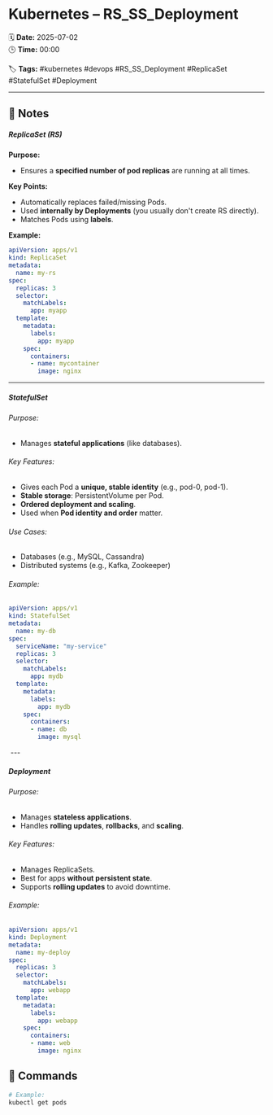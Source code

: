 # Kubernetes – RS_SS_Deployment

🗓️ **Date:** 2025-07-02  
🕒 **Time:** 00:00  

🏷️ **Tags:** #kubernetes #devops #RS_SS_Deployment  #ReplicaSet #StatefulSet #Deployment

---

## 📝 Notes

##### ReplicaSet (RS)
**Purpose:**

- Ensures a **specified number of pod replicas** are running at all
  times.

**Key Points:**

- Automatically replaces failed/missing Pods.
- Used **internally by Deployments** (you usually don't create RS
  directly).
- Matches Pods using **labels**.

**Example:**

```YAML
apiVersion: apps/v1
kind: ReplicaSet
metadata:
  name: my-rs
spec:
  replicas: 3
  selector:
    matchLabels:
      app: myapp
  template:
    metadata:
      labels:
        app: myapp
    spec:
      containers:
      - name: mycontainer
        image: nginx

```

---
##### StatefulSet
###### Purpose:
- Manages **stateful applications** (like databases).

###### Key Features:
- Gives each Pod a **unique, stable identity** (e.g., pod-0, pod-1).
- **Stable storage**: PersistentVolume per Pod.
- **Ordered deployment and scaling**.
- Used when **Pod identity and order** matter.

###### Use Cases:
- Databases (e.g., MySQL, Cassandra)
- Distributed systems (e.g., Kafka, Zookeeper)

###### Example:

```YAML
apiVersion: apps/v1
kind: StatefulSet
metadata:
  name: my-db
spec:
  serviceName: "my-service"
  replicas: 3
  selector:
    matchLabels:
      app: mydb
  template:
    metadata:
      labels:
        app: mydb
    spec:
      containers:
      - name: db
        image: mysql

```

 ---
#####  Deployment

###### Purpose:
- Manages **stateless applications**.
- Handles **rolling updates**, **rollbacks**, and **scaling**.

###### Key Features:
- Manages ReplicaSets.
- Best for apps **without persistent state**.
- Supports **rolling updates** to avoid downtime.

###### Example:

```YAML
apiVersion: apps/v1
kind: Deployment
metadata:
  name: my-deploy
spec:
  replicas: 3
  selector:
    matchLabels:
      app: webapp
  template:
    metadata:
      labels:
        app: webapp
    spec:
      containers:
      - name: web
        image: nginx

```


## 🧾 Commands

```bash
# Example:
kubectl get pods
```
```
